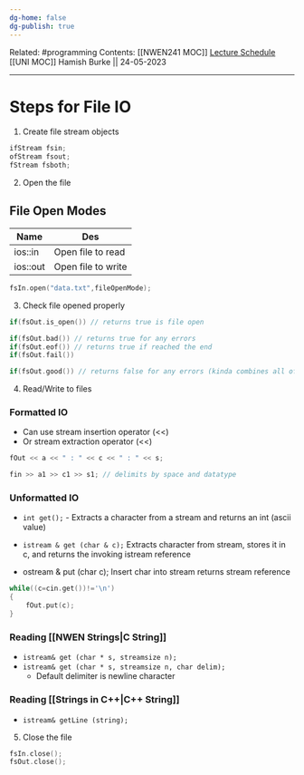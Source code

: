 ```yaml
---
dg-home: false
dg-publish: true
---
```

Related: #programming 
Contents: [[NWEN241 MOC]]
[Lecture Schedule](https://ecs.wgtn.ac.nz/Courses/NWEN241_2023T1/LectureSchedule)
[[UNI MOC]]
Hamish Burke || 24-05-2023
***

# Steps for File IO

1) Create file stream objects

```C++
ifStream fsin;
ofStream fsout;
fStream fsboth;
```

2) Open the file

## File Open Modes

| Name     | Des                |
| -------- | ------------------ |
| ios::in  | Open file to read  |
| ios::out | Open file to write |

```C++
fsIn.open("data.txt",fileOpenMode);
```

3) Check file opened properly

```C++
if(fsOut.is_open()) // returns true is file open

if(fsOut.bad()) // returns true for any errors
if(fsOut.eof()) // returns true if reached the end
if(fsOut.fail()) 

if(fsOut.good()) // returns false for any errors (kinda combines all of above)
```

4) Read/Write to files

### Formatted IO

- Can use stream insertion operator (<<) 
- Or stream extraction operator (<<)

```C++
fOut << a << " : " << c << " : " << s;

fin >> a1 >> c1 >> s1; // delimits by space and datatype
```

### Unformatted IO

- `int get();`  - Extracts a character from a stream and returns an int (ascii value)
- `istream & get (char & c);` Extracts character from stream, stores it in c, and returns the invoking istream reference

- ostream & put (char c); Insert char into stream returns stream reference

```C++
while((c=cin.get())!='\n')
{
	fOut.put(c);
}
```

### Reading [[NWEN Strings\|C String]]

- `istream& get (char * s, streamsize n);`
- `istream& get (char * s, streamsize n, char delim);`
	- Default delimiter is newline character

### Reading [[Strings in C++\|C++ String]]

- `istream& getLine (string);`


5) Close the file

```C++
fsIn.close();
fsOut.close();
```